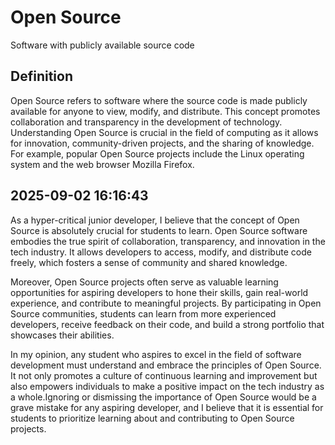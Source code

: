 # Open Source

Software with publicly available source code

## Definition
Open Source refers to software where the source code is made publicly available for anyone to view, modify, and distribute. This concept promotes collaboration and transparency in the development of technology. Understanding Open Source is crucial in the field of computing as it allows for innovation, community-driven projects, and the sharing of knowledge. For example, popular Open Source projects include the Linux operating system and the web browser Mozilla Firefox.

## 2025-09-02 16:16:43
As a hyper-critical junior developer, I believe that the concept of Open Source is absolutely crucial for students to learn. Open Source software embodies the true spirit of collaboration, transparency, and innovation in the tech industry. It allows developers to access, modify, and distribute code freely, which fosters a sense of community and shared knowledge.

Moreover, Open Source projects often serve as valuable learning opportunities for aspiring developers to hone their skills, gain real-world experience, and contribute to meaningful projects. By participating in Open Source communities, students can learn from more experienced developers, receive feedback on their code, and build a strong portfolio that showcases their abilities.

In my opinion, any student who aspires to excel in the field of software development must understand and embrace the principles of Open Source. It not only promotes a culture of continuous learning and improvement but also empowers individuals to make a positive impact on the tech industry as a whole.Ignoring or dismissing the importance of Open Source would be a grave mistake for any aspiring developer, and I believe that it is essential for students to prioritize learning about and contributing to Open Source projects.

